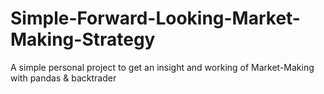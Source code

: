 # Simple-Forward-Looking-Market-Making-Strategy
A simple personal project to get an insight and working of Market-Making with pandas &amp; backtrader
